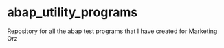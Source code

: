 # abap_utility_programs
Repository for all the abap test programs that I have created for Marketing Orz 
